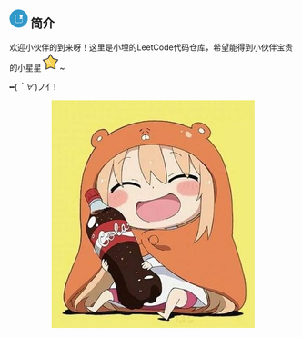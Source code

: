 
## ![](https://github.com/Lxy417165709/LeetCode-Golang/blob/master/images/jianjie.png)   简介
欢迎小伙伴的到来呀！这里是小埋的LeetCode代码仓库，希望能得到小伙伴宝贵的小星星![](https://github.com/Lxy417165709/LeetCode-Golang/blob/master/images/star.png)~

━(*｀∀´*)ノ亻!

<center><img src = "https://github.com/Lxy417165709/LeetCode-Golang/blob/master/images/xiaomai.jpg"></center>

